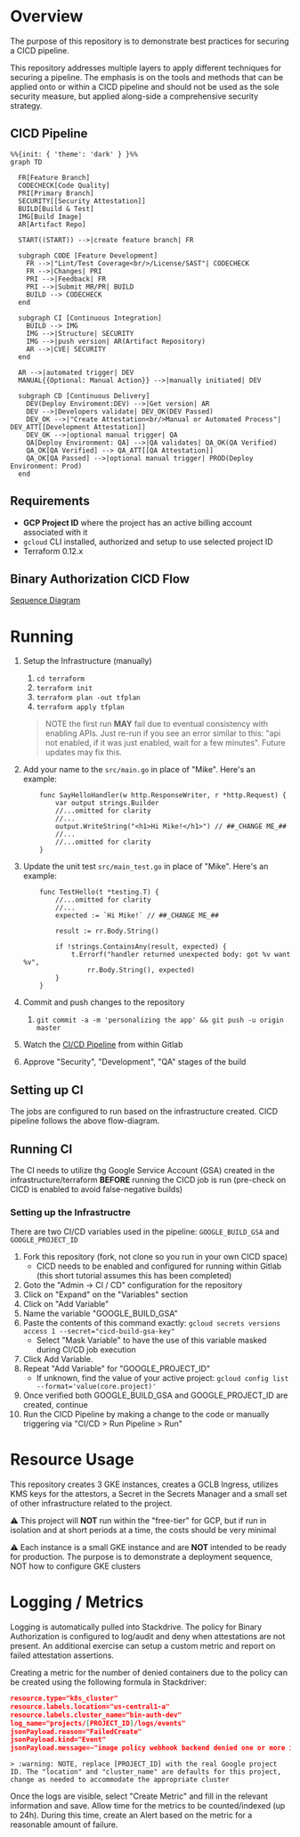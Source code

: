 # Overview

The purpose of this repository is to demonstrate best practices for securing a CICD pipeline.

This repository addresses multiple layers to apply different techniques for securing a pipeline. The emphasis is on the tools and methods that can be applied onto or within a CICD pipeline and should not be used as the sole security measure, but applied along-side a comprehensive security strategy.

## CICD Pipeline

```mermaid
%%{init: { 'theme': 'dark' } }%%
graph TD

  FR[Feature Branch]
  CODECHECK[Code Quality]
  PRI[Primary Branch]
  SECURITY[[Security Attestation]]
  BUILD[Build & Test]
  IMG[Build Image]
  AR[Artifact Repo]

  START((START)) -->|create feature branch| FR

  subgraph CODE [Feature Development]
    FR -->|"Lint/Test Coverage<br/>/License/SAST"| CODECHECK
    FR -->|Changes| PRI
    PRI -->|Feedback| FR
    PRI -->|Submit MR/PR| BUILD
    BUILD --> CODECHECK
  end

  subgraph CI [Continuous Integration]
    BUILD --> IMG
    IMG -->|Structure| SECURITY
    IMG -->|push version| AR(Artifact Repository)
    AR -->|CVE| SECURITY
  end

  AR -->|automated trigger| DEV
  MANUAL{{Optional: Manual Action}} -->|manually initiated| DEV

  subgraph CD [Continuous Delivery]
    DEV(Deploy Enviroment:DEV) -->|Get version| AR
    DEV -->|Developers validate| DEV_OK(DEV Passed)
    DEV_OK -->|"Create Attestation<br/>Manual or Automated Process"| DEV_ATT[[Development Attestation]]
    DEV_OK -->|optional manual trigger| QA
    QA[Deploy Environment: QA] -->|QA validates| QA_OK(QA Verified)
    QA_OK[QA Verified] --> QA_ATT[[QA Attestation]]
    QA_OK[QA Passed] -->|optional manual trigger| PROD(Deploy Environment: Prod)
  end

```

## Requirements

* **GCP Project ID** where the project has an active billing account associated with it
* `gcloud` CLI installed, authorized and setup to use selected project ID
* Terraform 0.12.x

## Binary Authorization CICD Flow

[Sequence Diagram](docs/BINARY_AUTHORIZATION.md)

# Running

1. Setup the Infrastructure (manually)
    1. `cd terraform`
    1. `terraform init`
    1. `terraform plan -out tfplan`
    1. `terraform apply tfplan`

    > NOTE the first run **MAY** fail due to eventual consistency with enabling APIs.  Just re-run if you see an error similar to this: "api not enabled, if it was just enabled, wait for a few minutes". Future updates may fix this.

1. Add your name to the `src/main.go` in place of "Mike". Here's an example:
    ```golang
        func SayHelloHandler(w http.ResponseWriter, r *http.Request) {
            var output strings.Builder
            //...omitted for clarity
            //...
            output.WriteString("<h1>Hi Mike!</h1>") // ##_CHANGE ME_##
            //...
            //...omitted for clarity
        }
    ```

1. Update the unit test `src/main_test.go` in place of "Mike". Here's an example:
    ```golang
        func TestHello(t *testing.T) {
            //...omitted for clarity
            //...
            expected := `Hi Mike!` // ##_CHANGE ME_##

            result := rr.Body.String()

            if !strings.ContainsAny(result, expected) {
                t.Errorf("handler returned unexpected body: got %v want %v",
                    rr.Body.String(), expected)
            }
        }
    ```

1. Commit and push changes to the repository
    1. `git commit -a -m 'personalizing the app' && git push -u origin master`

1. Watch the [CI/CD Pipeline](-/pipelines) from within Gitlab

1. Approve "Security", "Development", "QA" stages of the build

## Setting up CI

The jobs are configured to run based on the infrastructure created. CICD pipeline follows the above flow-diagram.

## Running CI

The CI needs to utilize thg Google Service Account (GSA) created in the infrastructure/terraform **BEFORE** running the CICD job is run (pre-check on CICD is enabled to avoid false-negative builds)

### Setting up the Infrastructre

There are two CI/CD variables used in the pipeline:  `GOOGLE_BUILD_GSA` and `GOOGLE_PROJECT_ID`

1. Fork this repository (fork, not clone so you run in your own CICD space)
    * CICD needs to be enabled and configured for running within Gitlab (this short tutorial assumes this has been completed)
1. Goto the "Admin -> CI / CD" configuration for the repository
1. Click on "Expand" on the "Variables" section
1. Click on "Add Variable"
1. Name the variable "GOOGLE_BUILD_GSA"
1. Paste the contents of this command exactly: `gcloud secrets versions access 1 --secret="cicd-build-gsa-key"`
    * Select "Mask Variable" to have the use of this variable masked during CI/CD job execution
1. Click Add Variable.
1. Repeat "Add Variable" for "GOOGLE_PROJECT_ID"
    * If unknown, find the value of your active project: `gcloud config list --format='value(core.project)'`
1. Once verified both GOOGLE_BUILD_GSA and GOOGLE_PROJECT_ID are created, continue
1. Run the CICD Pipeline by making a change to the code or manually triggering via "CI/CD > Run Pipeline > Run"

# Resource Usage

This repository creates 3 GKE instances, creates a GCLB Ingress, utilizes KMS keys for the attestors, a Secret in the Secrets Manager and a small set of other infrastructure related to the project.

:warning: This project will **NOT** run within the "free-tier" for GCP, but if run in isolation and at short periods at a time, the costs should be very minimal

:warning: Each instance is a small GKE instance and are **NOT** intended to be ready for production. The purpose is to demonstrate a deployment sequence, NOT how to configure GKE clusters


# Logging / Metrics

Logging is automatically pulled into Stackdrive. The policy for Binary Authorization is configured to log/audit and deny when attestations are not present. An additional exercise can setup a custom metric and report on failed attestation assertions.

Creating a metric for the number of denied containers due to the policy can be created using the following formula in Stackdriver:

```json
resource.type="k8s_cluster"
resource.labels.location="us-central1-a"
resource.labels.cluster_name="bin-auth-dev"
log_name="projects/[PROJECT_ID]/logs/events"
jsonPayload.reason="FailedCreate"
jsonPayload.kind="Event"
jsonPayload.message=~"image policy webhook backend denied one or more images" AND NOT "(combined from similar events)"
```

    > :warning: NOTE, replace [PROJECT_ID] with the real Google project ID. The "location" and "cluster_name" are defaults for this project, change as needed to accommodate the appropriate cluster

Once the logs are visible, select "Create Metric" and fill in the relevant information and save.  Allow time for the metrics to be counted/indexed (up to 24h). During this time, create an Alert based on the metric for a reasonable amount of failure.